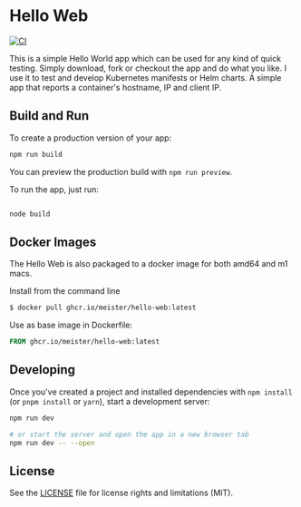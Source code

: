 # Hello Web

[![CI](https://github.com/meister/hello-web/actions/workflows/ci.yml/badge.svg)](https://github.com/meister/hello-web/actions/workflows/ci.yml)

This is a simple Hello World app which can be used for any kind of quick testing. Simply download, fork or checkout the app and do what you like. I use it to test and develop Kubernetes manifests or Helm charts. A simple app that reports a container's hostname, IP and client IP.

## Build and Run

To create a production version of your app:

```bash
npm run build
```

You can preview the production build with `npm run preview`.

To run the app, just run:

```bash

node build
```

## Docker Images

The Hello Web is also packaged to a docker image for both amd64 and m1 macs.

Install from the command line

```bash
$ docker pull ghcr.io/meister/hello-web:latest
```

Use as base image in Dockerfile:

```Dockerfile
FROM ghcr.io/meister/hello-web:latest
```

## Developing

Once you've created a project and installed dependencies with `npm install` (or `pnpm install` or `yarn`), start a development server:

```bash
npm run dev

# or start the server and open the app in a new browser tab
npm run dev -- --open
```

## License

See the [LICENSE](./LICENSE.md) file for license rights and limitations (MIT).
